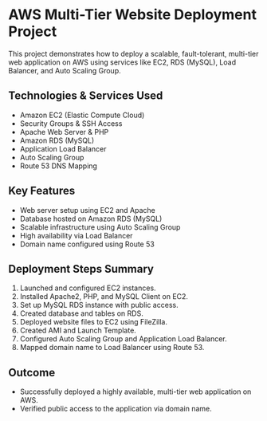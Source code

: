 # AWS Multi-Tier Website Deployment Project
This project demonstrates how to deploy a scalable, fault-tolerant, multi-tier web application on AWS using services like EC2, RDS (MySQL), Load Balancer, and Auto Scaling Group.

## Technologies & Services Used

- Amazon EC2 (Elastic Compute Cloud)
- Security Groups & SSH Access
- Apache Web Server & PHP
- Amazon RDS (MySQL)
- Application Load Balancer
- Auto Scaling Group
- Route 53 DNS Mapping

## Key Features

- Web server setup using EC2 and Apache
- Database hosted on Amazon RDS (MySQL)
- Scalable infrastructure using Auto Scaling Group
- High availability via Load Balancer
- Domain name configured using Route 53

## Deployment Steps Summary

1. Launched and configured EC2 instances.
2. Installed Apache2, PHP, and MySQL Client on EC2.
3. Set up MySQL RDS instance with public access.
4. Created database and tables on RDS.
5. Deployed website files to EC2 using FileZilla.
6. Created AMI and Launch Template.
7. Configured Auto Scaling Group and Application Load Balancer.
8. Mapped domain name to Load Balancer using Route 53.

## Outcome

- Successfully deployed a highly available, multi-tier web application on AWS.
- Verified public access to the application via domain name.
